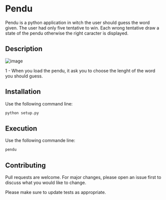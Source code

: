 # Pendu

Pendu is a python application in witch the user should guess the word given.
The user had only five tentative to win. Each wrong tentative draw a state of the pendu otherwise the right caracter is displayed.

## Description
![image](https://user-images.githubusercontent.com/71873995/110121525-c8bcb280-7dbe-11eb-82f8-003d8c258a99.png)


1 - When you load the pendu, it ask you to choose the lenght of the word you should guess.

## Installation

Use the following command line:

```bash
python setup.py
```

## Execution
Use the following commande line:

```bash
pendu
```

## Contributing
Pull requests are welcome. For major changes, please open an issue first to discuss what you would like to change.

Please make sure to update tests as appropriate.
